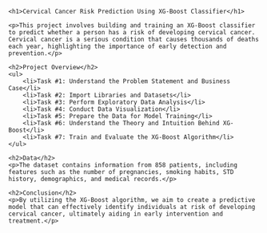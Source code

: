     <h1>Cervical Cancer Risk Prediction Using XG-Boost Classifier</h1>

    <p>This project involves building and training an XG-Boost classifier to predict whether a person has a risk of developing cervical cancer. Cervical cancer is a serious condition that causes thousands of deaths each year, highlighting the importance of early detection and prevention.</p>

    <h2>Project Overview</h2>
    <ul>
        <li>Task #1: Understand the Problem Statement and Business Case</li>
        <li>Task #2: Import Libraries and Datasets</li>
        <li>Task #3: Perform Exploratory Data Analysis</li>
        <li>Task #4: Conduct Data Visualization</li>
        <li>Task #5: Prepare the Data for Model Training</li>
        <li>Task #6: Understand the Theory and Intuition Behind XG-Boost</li>
        <li>Task #7: Train and Evaluate the XG-Boost Algorithm</li>
    </ul>

    <h2>Data</h2>
    <p>The dataset contains information from 858 patients, including features such as the number of pregnancies, smoking habits, STD history, demographics, and medical records.</p>

    <h2>Conclusion</h2>
    <p>By utilizing the XG-Boost algorithm, we aim to create a predictive model that can effectively identify individuals at risk of developing cervical cancer, ultimately aiding in early intervention and treatment.</p>
